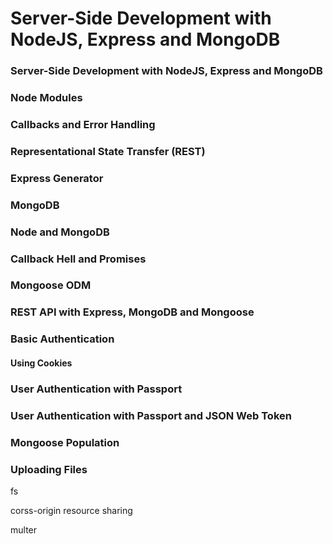 # Server-Side Development with NodeJS, Express and MongoDB

### Server-Side Development with NodeJS, Express and MongoDB
### Node Modules
### Callbacks and Error Handling
### Representational State Transfer (REST)
### Express Generator
### MongoDB
### Node and MongoDB 
### Callback Hell and Promises
### Mongoose ODM
### REST API with Express, MongoDB and Mongoose
### Basic Authentication
 ####  Using Cookies
### User Authentication with Passport
### User Authentication with Passport and JSON Web Token
### Mongoose Population
### Uploading Files


fs


corss-origin resource sharing

multer

